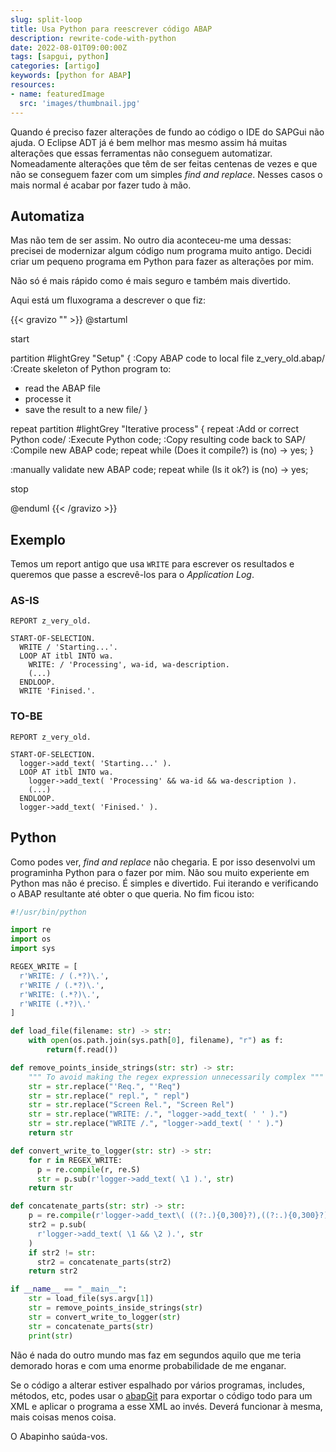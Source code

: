 ```yaml
---
slug: split-loop
title: Usa Python para reescrever código ABAP
description: rewrite-code-with-python
date: 2022-08-01T09:00:00Z
tags: [sapgui, python]
categories: [artigo]
keywords: [python for ABAP]
resources:
- name: featuredImage
  src: 'images/thumbnail.jpg'
---
```

Quando é preciso fazer alterações de fundo ao código o IDE do SAPGui não ajuda. O Eclipse ADT já é bem melhor mas mesmo assim há muitas alterações que essas ferramentas não conseguem automatizar. Nomeadamente alterações que têm de ser feitas centenas de vezes e que não se conseguem fazer com um simples _find and replace_.  Nesses casos o mais normal é acabar por fazer tudo à mão.

<!--more-->

## Automatiza

Mas não tem de ser assim. No outro dia aconteceu-me uma dessas: precisei de modernizar algum código num programa muito antigo. Decidi criar um pequeno programa em Python para fazer as alterações por mim.

Não só é mais rápido como é mais seguro e também mais divertido.

Aqui está um fluxograma a descrever o que fiz:

{{< gravizo "" >}}
@startuml

start

partition #lightGrey "Setup" {
:Copy ABAP code to local file z_very_old.abap/
:Create skeleton of Python program to:

- read the ABAP file
- processe it
- save the result to a new file/
}

repeat
  partition #lightGrey "Iterative process" {
  repeat :Add or correct Python code/
    :Execute Python code;
    :Copy resulting code back to SAP/
    :Compile new ABAP code;
  repeat while (Does it compile?) is (no)
  -> yes;
  }

:manually validate new ABAP code;
repeat while (Is it ok?) is (no)
-> yes;

stop

@enduml
{{< /gravizo >}}

## Exemplo

Temos um report antigo que usa `WRITE` para escrever os resultados e queremos que passe a escrevê-los para o _Application Log_.

### AS-IS

```ABAP
REPORT z_very_old.

START-OF-SELECTION.
  WRITE / 'Starting...'.
  LOOP AT itbl INTO wa.
    WRITE: / 'Processing', wa-id, wa-description.
    (...)
  ENDLOOP.
  WRITE 'Finised.'.
```

### TO-BE

```abap
REPORT z_very_old.

START-OF-SELECTION.
  logger->add_text( 'Starting...' ).
  LOOP AT itbl INTO wa.
    logger->add_text( 'Processing' && wa-id && wa-description ).
    (...)
  ENDLOOP.
  logger->add_text( 'Finised.' ).
```

## Python

Como podes ver, _find and replace_ não chegaria. E por isso desenvolvi um programinha Python para o fazer por mim. Não sou muito experiente em Python mas não é preciso. É simples e divertido. Fui iterando e verificando o ABAP resultante até obter o que queria. No fim ficou isto:

```Python
#!/usr/bin/python

import re
import os
import sys

REGEX_WRITE = [
  r'WRITE: / (.*?)\.',
  r'WRITE / (.*?)\.',
  r'WRITE: (.*?)\.',
  r'WRITE (.*?)\.'
]

def load_file(filename: str) -> str:
    with open(os.path.join(sys.path[0], filename), "r") as f:
        return(f.read())

def remove_points_inside_strings(str: str) -> str:
    """ To avoid making the regex expression unnecessarily complex """
    str = str.replace("'Req.", "'Req")
    str = str.replace(" repl.", " repl")
    str = str.replace("Screen Rel.", "Screen Rel")
    str = str.replace("WRITE: /.", "logger->add_text( ' ' ).")
    str = str.replace("WRITE /.", "logger->add_text( ' ' ).")
    return str

def convert_write_to_logger(str: str) -> str:
    for r in REGEX_WRITE:
      p = re.compile(r, re.S)
      str = p.sub(r'logger->add_text( \1 ).', str)
    return str

def concatenate_parts(str: str) -> str:
    p = re.compile(r'logger->add_text\( ((?:.){0,300}?),((?:.){0,300}?) \)\.', re.S)
    str2 = p.sub(
      r'logger->add_text( \1 && \2 ).', str
    )
    if str2 != str:
      str2 = concatenate_parts(str2)
    return str2

if __name__ == "__main__":
    str = load_file(sys.argv[1])
    str = remove_points_inside_strings(str)
    str = convert_write_to_logger(str)
    str = concatenate_parts(str)
    print(str)
```

Não é nada do outro mundo mas faz em segundos aquilo que me teria demorado horas e com uma enorme probabilidade de me enganar.

Se o código a alterar estiver espalhado por vários programas, includes, métodos, etc, podes usar o [abapGit][1] para exportar o código todo para um XML e aplicar o programa a esse XML ao invés. Deverá funcionar à mesma, mais coisas menos coisa.

O Abapinho saúda-vos.

[1]: https://abapgit.org/
